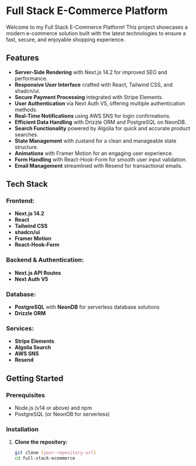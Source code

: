 # Full Stack E-Commerce Platform

Welcome to my Full Stack E-Commerce Platform! This project showcases a modern e-commerce solution built with the latest technologies to ensure a fast, secure, and enjoyable shopping experience.

## Features

- **Server-Side Rendering** with Next.js 14.2 for improved SEO and performance.
- **Responsive User Interface** crafted with React, Tailwind CSS, and shadcn/ui.
- **Secure Payment Processing** integrated with Stripe Elements.
- **User Authentication** via Next Auth V5, offering multiple authentication methods.
- **Real-Time Notifications** using AWS SNS for login confirmations.
- **Efficient Data Handling** with Drizzle ORM and PostgreSQL on NeonDB.
- **Search Functionality** powered by Algolia for quick and accurate product searches.
- **State Management** with zustand for a clean and manageable state structure.
- **Animations** with Framer Motion for an engaging user experience.
- **Form Handling** with React-Hook-Form for smooth user input validation.
- **Email Management** streamlined with Resend for transactional emails.

## Tech Stack

### Frontend:
- **Next.js 14.2**
- **React**
- **Tailwind CSS**
- **shadcn/ui**
- **Framer Motion**
- **React-Hook-Form**

### Backend & Authentication:
- **Next.js API Routes**
- **Next Auth V5**

### Database:
- **PostgreSQL** with **NeonDB** for serverless database solutions
- **Drizzle ORM**

### Services:
- **Stripe Elements**
- **Algolia Search**
- **AWS SNS**
- **Resend**

## Getting Started

### Prerequisites
- Node.js (v14 or above) and npm
- PostgreSQL (or NeonDB for serverless)

### Installation

1. **Clone the repository:**
   ```sh
   git clone [your-repository-url]
   cd full-stack-ecommerce
